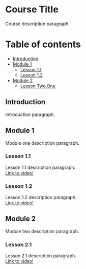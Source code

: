 # Course Title
Course description paragraph.

# Table of contents

* [Introduction](#introduction)
* [Module 1](#module-1)
  * [Lesson 1.1](#lesson-1.1)
  * [Lesson 1.2](#lesson-1.2)
* [Module 2](#module-2)
  * [Lesson Two.One](#lesson-2.1)


## Introduction
Introduction paragraph.

## Module 1
Module one description paragraph.

### Lesson 1.1
Lesson 1.1 description paragraph.   
[Link to video!](http://google.com)

### Lesson 1.2
Lesson 1.2 description paragraph.     
[Link to video!](http://mit.edu)

## Module 2
Module two description paragraph.

### Lesson 2.1
Lesson 2.1 description paragraph.     
[Link to video!](http://amazon.com)
